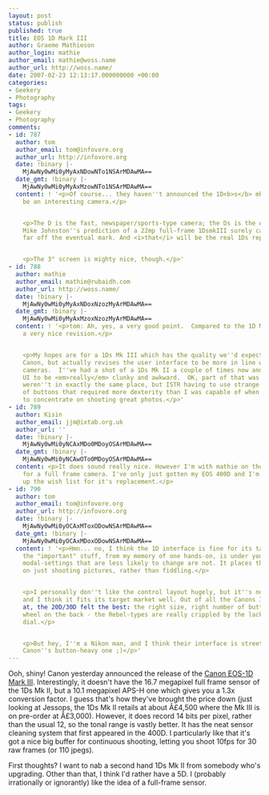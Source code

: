 ```yaml
---
layout: post
status: publish
published: true
title: EOS 1D Mark III
author: Graeme Mathieson
author_login: mathie
author_email: mathie@woss.name
author_url: http://woss.name/
date: 2007-02-23 12:13:17.000000000 +00:00
categories:
- Geekery
- Photography
tags:
- Geekery
- Photography
comments:
- id: 787
  author: tom
  author_email: tom@infovore.org
  author_url: http://infovore.org
  date: !binary |-
    MjAwNy0wMi0yMyAxNDowNTo1NSArMDAwMA==
  date_gmt: !binary |-
    MjAwNy0wMi0yMyAxMzowNTo1NSArMDAwMA==
  content: ! '<p>Of course... they haven''t announced the 1D<b>s</b> mkIII yet. That''ll
    be an interesting camera.</p>


    <p>The D is the fast, newspaper/sports-type camera; the Ds is the quality one.
    Mike Johnston''s prediction of a 22mp full-frame 1DsmkIII surely can''t be too
    far off the eventual mark. And <i>that</i> will be the real 1Ds replacement.</p>


    <p>The 3" screen is mighty nice, though.</p>'
- id: 788
  author: mathie
  author_email: mathie@rubaidh.com
  author_url: http://woss.name/
  date: !binary |-
    MjAwNy0wMi0yMyAxNDoxNzozMyArMDAwMA==
  date_gmt: !binary |-
    MjAwNy0wMi0yMyAxMzoxNzozMyArMDAwMA==
  content: ! '<p>tom: Ah, yes, a very good point.  Compared to the 1D Mk II it''s
    a very nice revision.</p>


    <p>My hopes are for a 1Ds Mk III which has the quality we''d expect from a top-of-the-range
    Canon, but actually revises the user interface to be more in line with the consumer-level
    cameras.  I''ve had a shot of a 1Ds Mk II a couple of times now and I found the
    UI to be <em>really</em> clunky and awkward.  OK, part of that was that the buttons
    weren''t in exactly the same place, but ISTR having to use strange combinations
    of buttons that required more dexterity than I was capable of when I was trying
    to concentrate on shooting great photos.</p>'
- id: 789
  author: Kisin
  author_email: jjm@ixtab.org.uk
  author_url: ''
  date: !binary |-
    MjAwNy0wMi0yNCAxMDo0MDoyOSArMDAwMA==
  date_gmt: !binary |-
    MjAwNy0wMi0yNCAwOTo0MDoyOSArMDAwMA==
  content: <p>It does sound really nice. However I'm with mathie on the lust factor
    for a full frame camera. I've only just gotten my EOS 400D and I'm starting knocking
    up the wish list for it's replacement.</p>
- id: 790
  author: tom
  author_email: tom@infovore.org
  author_url: http://infovore.org
  date: !binary |-
    MjAwNy0wMi0yOCAxMToxODowNSArMDAwMA==
  date_gmt: !binary |-
    MjAwNy0wMi0yOCAxMDoxODowNSArMDAwMA==
  content: ! '<p>Hmn... no, I think the 1D interface is fine for its target market;
    the "important" stuff, from my memory of one hands-on, is under your fingers;
    modal-settings that are less likely to change are not. It places the emphasis
    on just shooting pictures, rather than fiddling.</p>


    <p>I personally don''t like the control layout hugely, but it''s not that bad,
    and I think it fits its target market well. Out of all the Canons I''ve looked
    at, the 20D/30D felt the best: the right size, right number of buttons, and the
    wheel on the back - the Rebel-types are really crippled by the lack of that rear
    dial.</p>


    <p>But hey, I''m a Nikon man, and I think their interface is streets ahead of
    Canon''s button-heavy one ;)</p>'
---
```

Ooh, shiny!  Canon yesterday announced the release of the [Canon EOS-1D Mark III](http://www.usa.canon.com/consumer/controller?act=ModelDetailAct&fcategoryid=139&modelid=14999).    Interestingly, it doesn't have the 16.7 megapixel full frame sensor of the 1Ds Mk II, but a 10.1 megapixel APS-H one which gives you a 1.3x conversion factor.  I guess that's how they've brought the price down (just looking at Jessops, the 1Ds Mk II retails at about Â£4,500 where the Mk III is on pre-order at Â£3,000).  However, it does record 14 bits per pixel, rather than the usual 12, so the tonal range is vastly better.  It has the neat sensor cleaning system that first appeared in the 400D.  I particularly like that it's got a nice big buffer for continuous shooting, letting you shoot 10fps for 30 raw frames (or 110 jpegs).

First thoughts?  I want to nab a second hand 1Ds Mk II from somebody who's upgrading.  Other than that, I think I'd rather have a 5D.  I (probably irrationally or ignorantly) like the idea of a full-frame sensor.
